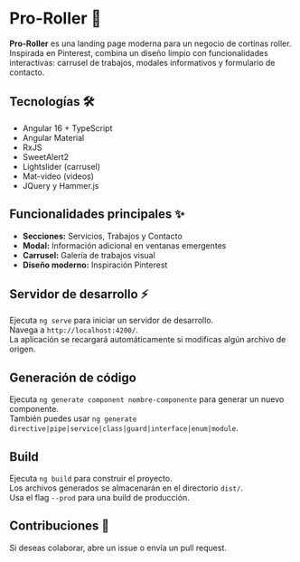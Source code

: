 # Pro-Roller 🎨

**Pro-Roller** es una landing page moderna para un negocio de cortinas roller. Inspirada en Pinterest, combina un diseño limpio con funcionalidades interactivas: carrusel de trabajos, modales informativos y formulario de contacto.

## Tecnologías 🛠️
- Angular 16 + TypeScript  
- Angular Material  
- RxJS  
- SweetAlert2  
- Lightslider (carrusel)  
- Mat-video (videos)  
- JQuery y Hammer.js  

## Funcionalidades principales ✨
- **Secciones:** Servicios, Trabajos y Contacto  
- **Modal:** Información adicional en ventanas emergentes  
- **Carrusel:** Galería de trabajos visual  
- **Diseño moderno:** Inspiración Pinterest  

## Servidor de desarrollo ⚡
Ejecuta `ng serve` para iniciar un servidor de desarrollo.  
Navega a `http://localhost:4200/`.  
La aplicación se recargará automáticamente si modificas algún archivo de origen.

## Generación de código
Ejecuta `ng generate component nombre-componente` para generar un nuevo componente.  
También puedes usar `ng generate directive|pipe|service|class|guard|interface|enum|module`.

## Build
Ejecuta `ng build` para construir el proyecto.  
Los archivos generados se almacenarán en el directorio `dist/`.  
Usa el flag `--prod` para una build de producción.

## Contribuciones 🤝
Si deseas colaborar, abre un issue o envía un pull request.


